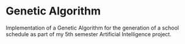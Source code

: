 # Genetic Algorithm
Implementation of a Genetic Algorithm for the generation of a school schedule as part of my 5th semester Artificial Intelligence project.
